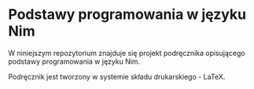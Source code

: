 # Podstawy programowania w języku Nim

W niniejszym repozytorium znajduje się projekt podręcznika opisującego podstawy programowania w języku Nim.

Podręcznik jest tworzony w systemie składu drukarskiego - LaTeX.

